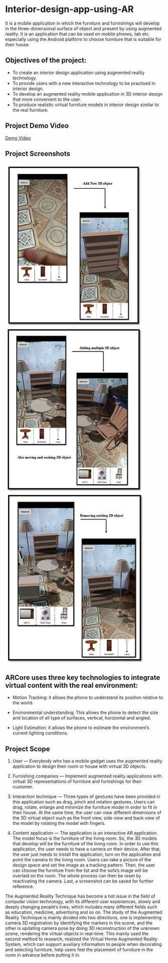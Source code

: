 # Interior-design-app-using-AR
It is a mobile application in which the furniture and furnishings will develop in the three-dimensional surface of object and present by using augmented reality. It is an application that can be used on mobile phones, tab etc. especially using the Android platform to choose furniture that is suitable for their house.

## Objectives of the project:

- To create an interior design application using augmented reality technology.
- To provide users with a new interactive technology to be practised in interior design.
- To develop an augmented reality mobile application in 3D interior design that more convenient to the user.
- To produce realistic virtual furniture models in interior design similar to the real furniture.

## Project Demo Video

[Demo Video](https://drive.google.com/file/d/1bXhQwKHg6HTKeNEQ-UV3w6jq0hhLORXP/view?usp=sharing)

## Project Screenshots

![Screenshot](./ar1.png)
![Screenshot](./ar2.png)
![Screenshot](./ar3.png)

## ARCore uses three key technologies to integrate virtual content with the real environment:

- Motion Tracking: it allows the phone to understand its position relative to the world.

- Environmental understanding: This allows the phone to detect the size and location of all type of surfaces, vertical, horizontal and angled.

- Light Estimation: it allows the phone to estimate the environment’s current lighting conditions.

## Project Scope

1. User — Everybody who has a mobile gadget uses the augmented reality application to design their room or house with virtual 3D objects.

2. Furnishing companies — Implement augmented reality applications with virtual 3D representations of furniture and furnishings for their customer.

3. Interaction technique — Three types of gestures have been provided in this application such as drag, pinch and rotation gestures. Users can drag, rotate, enlarge and minimize the furniture model in order to fit in their house. At the same time, the user can view different dimensions of the 3D virtual object such as the front view, side view and back view of the model by rotating the model with fingers.

4. Content application — The application is an interactive AR application. The model focus is the furniture of the living room. So, the 3D models that develop will be the furniture of the living room. In order to use this application, the user needs to have a camera on their device. After that, the user just needs to install the application, turn on the application and point the camera to the living room. Users can take a picture of the design space and set the image as a tracking pattern. Then, the user can choose the furniture from the list and the sofa’s image will be overlaid on the room. The whole process can then be reset by reactivating the camera. Last, a screenshot can be saved for further reference.

The Augmented Reality Technique has become a hot issue in the field of computer vision technology, with its different user experiences, slowly and deeply changing people’s lives, which includes many different fields such as education, medicine, advertising and so on. The study of the Augmented Reality Technique is mainly divided into two directions, one is implementing camera 3D registration by identifying the markers in the scene, and the other is updating camera pose by doing 3D reconstruction of the unknown scene, rendering the virtual objects in real-time. This mainly used the second method to research, realized the Virtual Home Augmented Reality System, which can support auxiliary information to people when decorating and selecting furniture, help users feel the placement of furniture in the room in advance before putting it in.
